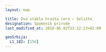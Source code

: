 ```yaml
---
layout: map

title: Dva stabla hrasta cera – Selište
designation: Spomenik prirode
last_modified_at: 2018-06-02T23:12:23+02:00

geoSrbija:
  L1_182: [156]
---
```


